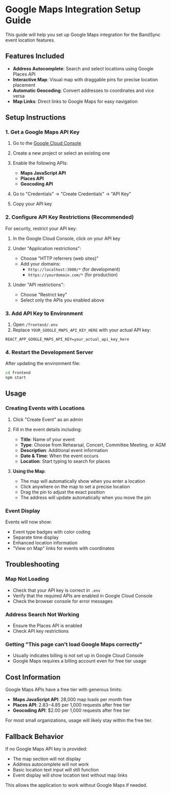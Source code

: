 # Google Maps Integration Setup Guide

This guide will help you set up Google Maps integration for the BandSync event location features.

## Features Included

- **Address Autocomplete**: Search and select locations using Google Places API
- **Interactive Map**: Visual map with draggable pins for precise location placement
- **Automatic Geocoding**: Convert addresses to coordinates and vice versa
- **Map Links**: Direct links to Google Maps for easy navigation

## Setup Instructions

### 1. Get a Google Maps API Key

1. Go to the [Google Cloud Console](https://console.cloud.google.com/)
2. Create a new project or select an existing one
3. Enable the following APIs:
   - **Maps JavaScript API**
   - **Places API**
   - **Geocoding API**

4. Go to "Credentials" → "Create Credentials" → "API Key"
5. Copy your API key

### 2. Configure API Key Restrictions (Recommended)

For security, restrict your API key:

1. In the Google Cloud Console, click on your API key
2. Under "Application restrictions":
   - Choose "HTTP referrers (web sites)"
   - Add your domains:
     - `http://localhost:3000/*` (for development)
     - `https://yourdomain.com/*` (for production)

3. Under "API restrictions":
   - Choose "Restrict key"
   - Select only the APIs you enabled above

### 3. Add API Key to Environment

1. Open `/frontend/.env`
2. Replace `YOUR_GOOGLE_MAPS_API_KEY_HERE` with your actual API key:

```env
REACT_APP_GOOGLE_MAPS_API_KEY=your_actual_api_key_here
```

### 4. Restart the Development Server

After updating the environment file:

```bash
cd frontend
npm start
```

## Usage

### Creating Events with Locations

1. Click "Create Event" as an admin
2. Fill in the event details including:
   - **Title**: Name of your event
   - **Type**: Choose from Rehearsal, Concert, Committee Meeting, or AGM
   - **Description**: Additional event information
   - **Date & Time**: When the event occurs
   - **Location**: Start typing to search for places

3. **Using the Map**:
   - The map will automatically show when you enter a location
   - Click anywhere on the map to set a precise location
   - Drag the pin to adjust the exact position
   - The address will update automatically when you move the pin

### Event Display

Events will now show:
- Event type badges with color coding
- Separate time display
- Enhanced location information
- "View on Map" links for events with coordinates

## Troubleshooting

### Map Not Loading
- Check that your API key is correct in `.env`
- Verify that the required APIs are enabled in Google Cloud Console
- Check the browser console for error messages

### Address Search Not Working
- Ensure the Places API is enabled
- Check API key restrictions

### Getting "This page can't load Google Maps correctly"
- Usually indicates billing is not set up in Google Cloud Console
- Google Maps requires a billing account even for free tier usage

## Cost Information

Google Maps APIs have a free tier with generous limits:
- **Maps JavaScript API**: 28,000 map loads per month free
- **Places API**: $2.83-$4.85 per 1,000 requests after free tier
- **Geocoding API**: $2.00 per 1,000 requests after free tier

For most small organizations, usage will likely stay within the free tier.

## Fallback Behavior

If no Google Maps API key is provided:
- The map section will not display
- Address autocomplete will not work
- Basic location text input will still function
- Event display will show location text without map links

This allows the application to work without Google Maps if needed.
